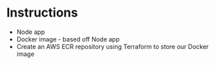 # Instructions

- Node app
- Docker image - based off Node app
- Create an AWS ECR repository using Terraform to store our Docker image
